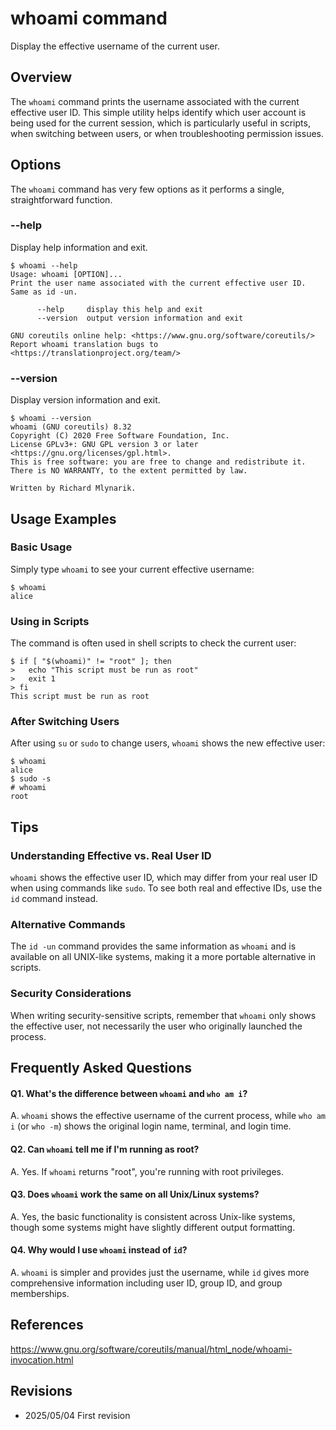 # whoami command

Display the effective username of the current user.

## Overview

The `whoami` command prints the username associated with the current effective user ID. This simple utility helps identify which user account is being used for the current session, which is particularly useful in scripts, when switching between users, or when troubleshooting permission issues.

## Options

The `whoami` command has very few options as it performs a single, straightforward function.

### **--help**

Display help information and exit.

```console
$ whoami --help
Usage: whoami [OPTION]...
Print the user name associated with the current effective user ID.
Same as id -un.

      --help     display this help and exit
      --version  output version information and exit

GNU coreutils online help: <https://www.gnu.org/software/coreutils/>
Report whoami translation bugs to <https://translationproject.org/team/>
```

### **--version**

Display version information and exit.

```console
$ whoami --version
whoami (GNU coreutils) 8.32
Copyright (C) 2020 Free Software Foundation, Inc.
License GPLv3+: GNU GPL version 3 or later <https://gnu.org/licenses/gpl.html>.
This is free software: you are free to change and redistribute it.
There is NO WARRANTY, to the extent permitted by law.

Written by Richard Mlynarik.
```

## Usage Examples

### Basic Usage

Simply type `whoami` to see your current effective username:

```console
$ whoami
alice
```

### Using in Scripts

The command is often used in shell scripts to check the current user:

```console
$ if [ "$(whoami)" != "root" ]; then
>   echo "This script must be run as root"
>   exit 1
> fi
This script must be run as root
```

### After Switching Users

After using `su` or `sudo` to change users, `whoami` shows the new effective user:

```console
$ whoami
alice
$ sudo -s
# whoami
root
```

## Tips

### Understanding Effective vs. Real User ID

`whoami` shows the effective user ID, which may differ from your real user ID when using commands like `sudo`. To see both real and effective IDs, use the `id` command instead.

### Alternative Commands

The `id -un` command provides the same information as `whoami` and is available on all UNIX-like systems, making it a more portable alternative in scripts.

### Security Considerations

When writing security-sensitive scripts, remember that `whoami` only shows the effective user, not necessarily the user who originally launched the process.

## Frequently Asked Questions

#### Q1. What's the difference between `whoami` and `who am i`?
A. `whoami` shows the effective username of the current process, while `who am i` (or `who -m`) shows the original login name, terminal, and login time.

#### Q2. Can `whoami` tell me if I'm running as root?
A. Yes. If `whoami` returns "root", you're running with root privileges.

#### Q3. Does `whoami` work the same on all Unix/Linux systems?
A. Yes, the basic functionality is consistent across Unix-like systems, though some systems might have slightly different output formatting.

#### Q4. Why would I use `whoami` instead of `id`?
A. `whoami` is simpler and provides just the username, while `id` gives more comprehensive information including user ID, group ID, and group memberships.

## References

https://www.gnu.org/software/coreutils/manual/html_node/whoami-invocation.html

## Revisions

- 2025/05/04 First revision